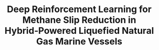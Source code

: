 ---
layout: "publication"
title: "Deep Reinforcement Learning for Methane Slip Reduction in Hybrid‑Powered Liquefied Natural Gas Marine Vessels"
type: "paper"
order: 213
year: 2025
authors: "Ahmed Abdalla, Patrick Kirchen, and R. Bhushan Gopaluni"
journal: "Sustainable Energy Technologies and Assessments"
pdf: "2025J05_ahmed.pdf"
thumbnail: "2025J05_ahmed.jpeg"
external_url: "https://www.sciencedirect.com/science/article/pii/S2213138825002358"
image: "/assets/thumbnails/2025J05_ahmed.jpeg"
thumbnail_caption: "Fig. 5. Schematic of the hybrid-powered setup and the energy management system. The powertrain consists of two LNG-fueled engines with generators, a battery, and two electric propulsion motors."
description: "Hybrid-powered liquefied natural gas (LNG) vessels offer a viable pathway for reducing greenhouse gas (GHG) emissions in maritime transport by lowering CO2 emissions. However, these benefits can be offset by CH4 emissions, which are typically highest at low engine loads due to methane slip. Efficient engine operation is therefore essential for achieving overall GHG reductions. Using a hybrid LNG-battery powertrain provides additional degrees of freedom to modify the operation and mitigate GHG emissions; however, the optimal power allocation between the LNG engine and the battery system must be developed specifically to the operation of the vessel. This paper investigates the use of three deep reinforcement learning (DRL) algorithms, namely twin delayed deep deterministic policy gradient, soft actor-critic, and proximal policy optimization, to develop intelligent energy management systems (EMSs) for hybrid-powered LNG vessels. The proposed DRL-based EMSs aim to minimize cumulative GHG emissions from sailing trips by optimizing power allocation between the powertrain components. The proposed strategies are evaluated against the peak shaving and load levelling (PS-LL) EMS currently used on the vessel under study. The DRL-based EMSs reduced GHG emissions by up to 14.6% more effectively than the PS-LL EMS, when compared to a baseline of operations simulated without hybridization and measured relative to an offline optimization benchmark. This improvement is primarily due to better engine load management, which reduces methane slip."
---